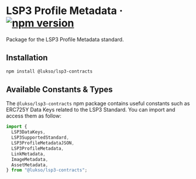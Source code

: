 # LSP3 Profile Metadata &middot; [![npm version](https://img.shields.io/npm/v/@lukso/lsp3-contracts.svg?style=flat)](https://www.npmjs.com/package/@lukso/lsp3-contracts)

Package for the LSP3 Profile Metadata standard.

## Installation

```bash
npm install @lukso/lsp3-contracts
```

## Available Constants & Types

The `@lukso/lsp3-contracts` npm package contains useful constants such as ERC725Y Data Keys related to the LSP3 Standard. You can import and access them as follow:

```js
import {
  LSP3DataKeys,
  LSP3SupportedStandard,
  LSP3ProfileMetadataJSON,
  LSP3ProfileMetadata,
  LinkMetadata,
  ImageMetadata,
  AssetMetadata,
} from "@lukso/lsp3-contracts";
```

